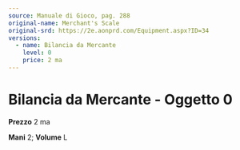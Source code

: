 ```yaml
---
source: Manuale di Gioco, pag. 288
original-name: Merchant's Scale
original-srd: https://2e.aonprd.com/Equipment.aspx?ID=34
versions:
  - name: Bilancia da Mercante
    level: 0
    price: 2 ma
---
```


# Bilancia da Mercante - Oggetto 0

**Prezzo** 2 ma

**Mani** 2; **Volume** L
